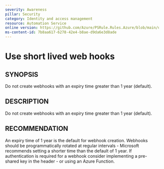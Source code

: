 ```yaml
---
severity: Awareness
pillar: Security
category: Identity and access management
resource: Automation Service
online version: https://github.com/Azure/PSRule.Rules.Azure/blob/main/docs/en/rules/Azure.Automation.WebHookExpiry.md
ms-content-id: 7b8aa617-6278-42e4-b8ae-d9da6e3d8ade
---
```


# Use short lived web hooks

## SYNOPSIS

Do not create webhooks with an expiry time greater than 1 year (default).

## DESCRIPTION

Do not create webhooks with an expiry time greater than 1 year (default).

## RECOMMENDATION

An expiry time of 1 year is the default for webhook creation.
Webhooks should be programmatically rotated at regular intervals - Microsoft recommends setting a shorter time than the default of 1 year.
If authentication is required for a webhook consider implementing a pre-shared key in the header - or using an Azure Function.
